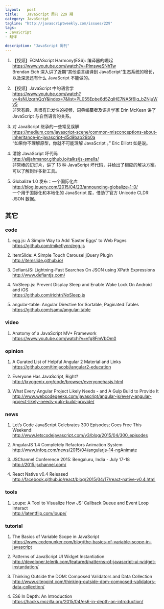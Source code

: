 ```yaml
--- 
layout:   post
title:    JavaScript 周刊 229 期
category: JavaScript
tagline: "http://javascriptweekly.com/issues/229"
tags: 
- JavaScript
- 翻译

description: "JavaScript 周刊"
---
```


1. 【视频】ECMAScript Harmony(ES6): 编译器的崛起  
   <https://www.youtube.com/watch?v=PlmsweSNhTw>  
   Brendan Eich 深入讲了近期“其他语言编译到 JavaScript”生态系统的增长，以及深思还有什么 JavaScript 不能做的。

1. 【视频】JavaScript 中的语言学  
   <https://www.youtube.com/watch?v=4sNUzqrhQqY&index=7&list=PL055Epbe6d5ZqIHE7NA5f6Iq_bZNjuWvS>  
   非常有趣、且很有启发性的视频，词典编纂者及语言学家 Erin McKean 讲了 JavaScript 与自然语言的关系。

1. 对 JavaScript 继承的一些常见误解  
   <https://medium.com/javascript-scene/common-misconceptions-about-inheritance-in-javascript-d5d9bab29b0a>  
   “如果你不理解原型，你就不可能理解 JavaScript 。” Eric Elliott 如是说。

1. 清除 JavaScript 坏代码  
   <http://elijahmanor.github.io/talks/js-smells/>  
   非常棒的幻灯片，讲了 13 种 JavaScript 坏代码，并给出了相应的解决方案。可以了解到许多新工具。

1. Globalize 1.0 发布：一个国际化库  
   <http://blog.jquery.com/2015/04/23/announcing-globalize-1-0/>  
   一个用于国际化和本地化的 JavaScript 库，借助了官方 Unicode CLDR JSON 数据。

其它
-----


### code

1. egg.js: A Simple Way to Add 'Easter Eggs' to Web Pages  
   <https://github.com/mikeflynn/egg.js>

1. ItemSlide: A Simple Touch Carousel jQuery Plugin  
   <http://itemslide.github.io/>

1. DefiantJS: Lightning-Fast Searches On JSON using XPath Expressions  
   <http://www.defiantjs.com/>

1. NoSleep.js: Prevent Display Sleep and Enable Wake Lock On Android and iOS  
   <https://github.com/richtr/NoSleep.js>

1. angular-table: Angular Directive for Sortable, Paginated Tables  
   <https://github.com/samu/angular-table>

### video

1. Anatomy of a JavaScript MV* Framework  
   <https://www.youtube.com/watch?v=vfg8FmVbOm0>

### opinion

1. A Curated List of Helpful Angular 2 Material and Links  
   <https://github.com/timjacobi/angular2-education>

1. Everyone Has JavaScript, Right?  
   <http://kryogenix.org/code/browser/everyonehasjs.html>

1. What Every Angular Project Likely Needs - and A Gulp Build to Provide It  
   <http://www.webcodegeeks.com/javascript/angular-js/every-angular-project-likely-needs-gulp-build-provide/>

### news

1. Let’s Code JavaScript Celebrates 300 Episodes; Goes Free This Weekend  
   <http://www.letscodejavascript.com/v3/blog/2015/04/300_episodes>

1. AngularJS 1.4 Completely Refactors Animation System  
   <http://www.infoq.com/news/2015/04/angularjs-14-ngAnimate>

1. JSChannel Conference 2015: Bengaluru, India - July 17-18  
   <http://2015.jschannel.com/>

1. React Native v0.4 Released  
   <http://facebook.github.io/react/blog/2015/04/17/react-native-v0.4.html>

### tools

1. Loupe: A Tool to Visualize How JS' Callback Queue and Event Loop Interact  
   <http://latentflip.com/loupe/>

### tutorial

1. The Basics of Variable Scope in JavaScript  
   <https://www.codepunker.com/blog/the-basics-of-variable-scope-in-javascript>

1. Patterns of JavaScript UI Widget Instantiation  
   <http://developer.telerik.com/featured/patterns-of-javascript-ui-widget-instantiation/>

1. Thinking Outside the DOM: Composed Validators and Data Collection  
   <http://www.sitepoint.com/thinking-outside-dom-composed-validators-data-collection/>

1. ES6 In Depth: An Introduction  
   <https://hacks.mozilla.org/2015/04/es6-in-depth-an-introduction/>

